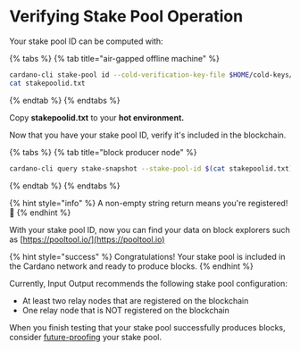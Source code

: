 # Verifying Stake Pool Operation

Your stake pool ID can be computed with:

{% tabs %}
{% tab title="air-gapped offline machine" %}
```bash
cardano-cli stake-pool id --cold-verification-key-file $HOME/cold-keys/node.vkey --output-format hex > stakepoolid.txt
cat stakepoolid.txt
```
{% endtab %}
{% endtabs %}

Copy **stakepoolid.txt** to your **hot environment.**

Now that you have your stake pool ID, verify it's included in the blockchain.

{% tabs %}
{% tab title="block producer node" %}
```bash
cardano-cli query stake-snapshot --stake-pool-id $(cat stakepoolid.txt) --mainnet 
```
{% endtab %}
{% endtabs %}

{% hint style="info" %}
A non-empty string return means you're registered! :clap:
{% endhint %}

With your stake pool ID, now you can find your data on block explorers such as [https://pooltool.io/](https://pooltool.io)

{% hint style="success" %}
Congratulations! Your stake pool is included in the Cardano network and ready to produce blocks.
{% endhint %}

Currently, Input Output recommends the following stake pool configuration:

- At least two relay nodes that are registered on the blockchain
- One relay node that is NOT registered on the blockchain

When you finish testing that your stake pool successfully produces blocks, consider [future-proofing](../part-i-installation/prerequisites.md#futureproof) your stake pool.